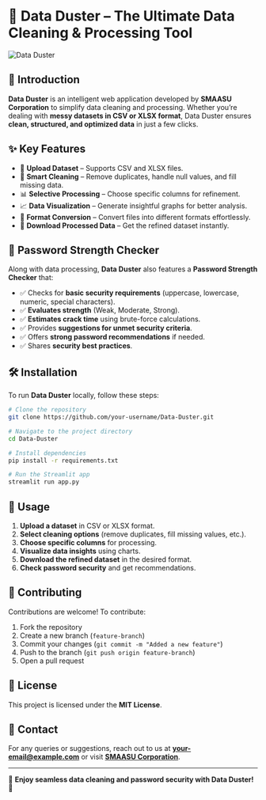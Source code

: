
# 🧹 Data Duster – The Ultimate Data Cleaning & Processing Tool

![Data Duster](https://github.com/smaasui/SMAASU/blob/main/logo.png)

## 🚀 Introduction
**Data Duster** is an intelligent web application developed by **SMAASU Corporation** to simplify data cleaning and processing. Whether you’re dealing with **messy datasets in CSV or XLSX format**, Data Duster ensures **clean, structured, and optimized data** in just a few clicks.

## ✨ Key Features
- 📂 **Upload Dataset** – Supports CSV and XLSX files.
- 🧹 **Smart Cleaning** – Remove duplicates, handle null values, and fill missing data.
- 📊 **Selective Processing** – Choose specific columns for refinement.
- 📈 **Data Visualization** – Generate insightful graphs for better analysis.
- 🔄 **Format Conversion** – Convert files into different formats effortlessly.
- 💾 **Download Processed Data** – Get the refined dataset instantly.

## 🔑 Password Strength Checker
Along with data processing, **Data Duster** also features a **Password Strength Checker** that:
- ✅ Checks for **basic security requirements** (uppercase, lowercase, numeric, special characters).
- ✅ **Evaluates strength** (Weak, Moderate, Strong).
- ✅ **Estimates crack time** using brute-force calculations.
- ✅ Provides **suggestions for unmet security criteria**.
- ✅ Offers **strong password recommendations** if needed.
- ✅ Shares **security best practices**.

## 🛠️ Installation
To run **Data Duster** locally, follow these steps:

```bash
# Clone the repository
git clone https://github.com/your-username/Data-Duster.git

# Navigate to the project directory
cd Data-Duster

# Install dependencies
pip install -r requirements.txt

# Run the Streamlit app
streamlit run app.py
```

## 📌 Usage
1. **Upload a dataset** in CSV or XLSX format.
2. **Select cleaning options** (remove duplicates, fill missing values, etc.).
3. **Choose specific columns** for processing.
4. **Visualize data insights** using charts.
5. **Download the refined dataset** in the desired format.
6. **Check password security** and get recommendations.

## 🤝 Contributing
Contributions are welcome! To contribute:
1. Fork the repository
2. Create a new branch (`feature-branch`)
3. Commit your changes (`git commit -m "Added a new feature"`)
4. Push to the branch (`git push origin feature-branch`)
5. Open a pull request

## 📜 License
This project is licensed under the **MIT License**.

## 💬 Contact
For any queries or suggestions, reach out to us at **[your-email@example.com](mailto:your-email@example.com)** or visit **[SMAASU Corporation](https://smaasu.com)**.

---
🌟 **Enjoy seamless data cleaning and password security with Data Duster!** 🌟

